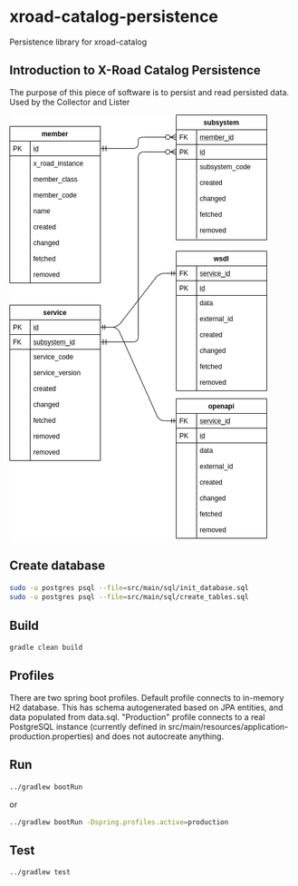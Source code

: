 # xroad-catalog-persistence
Persistence library for xroad-catalog

## Introduction to X-Road Catalog Persistence

The purpose of this piece of software is to persist and read persisted data. Used by the Collector and Lister

![X-Road Persistence overview](db.png)

## Create database
```sh
sudo -u postgres psql --file=src/main/sql/init_database.sql
sudo -u postgres psql --file=src/main/sql/create_tables.sql
```

## Build
```sh
gradle clean build
```

## Profiles
There are two spring boot profiles. 
Default profile connects to in-memory H2 database. 
This has schema autogenerated based on JPA entities, and data populated from data.sql.
"Production" profile connects to a real PostgreSQL instance (currently defined in src/main/resources/application-production.properties)
and does not autocreate anything.

## Run
```sh
../gradlew bootRun
```
or
```sh
../gradlew bootRun -Dspring.profiles.active=production
```

## Test

```sh
../gradlew test
```



